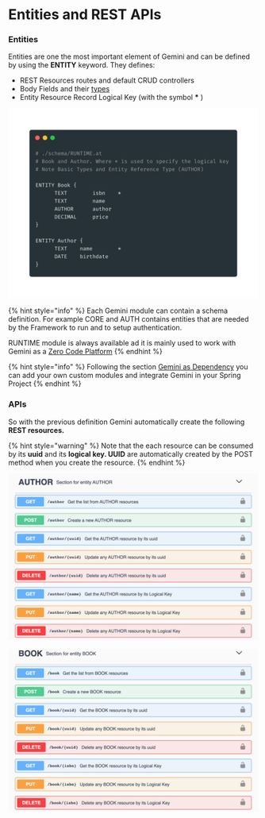 # Entities and REST APIs

### **Entities**

Entities are one the most important element of Gemini and can be defined by using the **ENTITY** keyword. They defines:

* REST Resources routes and default CRUD controllers
* Body Fields and their [types](types/)
* Entity Resource Record Logical Key \(with the symbol **\*** \)

![](../../.gitbook/assets/quic_start_dsl.png)

{% hint style="info" %}
Each Gemini module can contain a schema definition. For example CORE and AUTH contains entities that are needed by the Framework to run and to setup authentication.

RUNTIME module is always available ad it is mainly used to work with Gemini as a [Zero Code Platform](../../getting-started/quickstart-and-setup/start-gemini/zero-code-platform.md) 
{% endhint %}

{% hint style="info" %}
Following the section [Gemini as Dependency](../../getting-started/quickstart-and-setup/start-gemini/gemini-as-dependency.md) you can add your own custom modules and integrate Gemini in your Spring Project
{% endhint %}

### APIs

So with the previous definition Gemini automatically create the following **REST resources.**  

{% hint style="warning" %}
Note that the each resource can be consumed by its **uuid** and its **logical key. UUID** are automatically created by the POST method when you create the resource.
{% endhint %}

![](../../.gitbook/assets/entity_1.png)

![](../../.gitbook/assets/entity_2.png)



